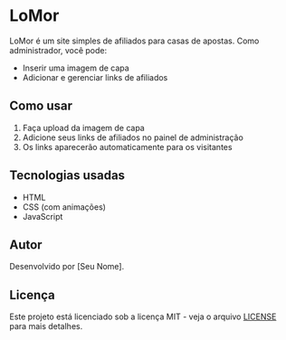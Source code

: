 # LoMor

LoMor é um site simples de afiliados para casas de apostas. Como administrador, você pode:

- Inserir uma imagem de capa
- Adicionar e gerenciar links de afiliados

## Como usar

1. Faça upload da imagem de capa
2. Adicione seus links de afiliados no painel de administração
3. Os links aparecerão automaticamente para os visitantes

## Tecnologias usadas

- HTML
- CSS (com animações)
- JavaScript

## Autor

Desenvolvido por [Seu Nome].

## Licença

Este projeto está licenciado sob a licença MIT - veja o arquivo [LICENSE](LICENSE) para mais detalhes.

